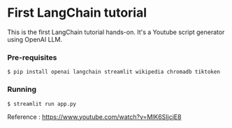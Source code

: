 # First LangChain tutorial
This is the first LangChain tutorial hands-on.
It's a Youtube script generator using OpenAI LLM.

### Pre-requisites
    $ pip install openai langchain streamlit wikipedia chromadb tiktoken

### Running
    $ streamlit run app.py

Reference : https://www.youtube.com/watch?v=MlK6SIjcjE8
